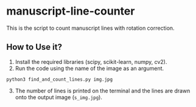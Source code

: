 # manuscript-line-counter
This is the script to count manuscript lines with rotation correction.

## How to Use it?
1. Install the required libraries (scipy, scikit-learn, numpy, cv2).
2. Run the code using the name of the image as an argument.
```Shell
python3 find_and_count_lines.py img.jpg
```
3. The number of lines is printed on the terminal and the lines are drawn onto the output image (`s_img.jpg`).
